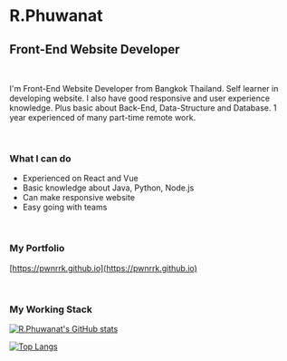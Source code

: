 # R.Phuwanat
## Front-End Website Developer


<br />


I'm Front-End Website Developer from Bangkok Thailand. Self learner in
developing website. I also have good responsive and user experience
knowledge. Plus basic about Back-End, Data-Structure and Database. 1
year experienced of many part-time remote work.


<br />


### What I can do
- Experienced on React and Vue
- Basic knowledge about Java, Python, Node.js
- Can make responsive website
- Easy going with teams


<br />


### My Portfolio
[https://pwnrrk.github.io](https://pwnrrk.github.io)


<br />



### My Working Stack

[![R.Phuwanat's GitHub stats](https://github-readme-stats.vercel.app/api?username=pwnrrk)](https://github.com/anuraghazra/github-readme-stats)



[![Top Langs](https://github-readme-stats.vercel.app/api/top-langs/?username=pwnrrk&langs_count=8)](https://github.com/anuraghazra/github-readme-stats)




